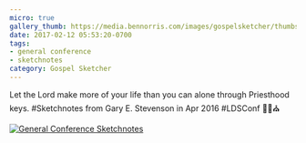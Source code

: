 ```yaml
---
micro: true
gallery_thumb: https://media.bennorris.com/images/gospelsketcher/thumbs/apr-16-1-stevenson.jpg
date: 2017-02-12 05:53:20-0700
tags:
- general conference
- sketchnotes
category: Gospel Sketcher
---
```


Let the Lord make more of your life than you can alone through Priesthood keys. #Sketchnotes from Gary E. Stevenson in Apr 2016 #LDSConf ✍🏼⛪️

[![General Conference Sketchnotes](https://media.bennorris.com/images/gospelsketcher/general-conference/apr-2016/apr-16-1-stevenson.jpg)](https://media.bennorris.com/images/gospelsketcher/general-conference/apr-2016/apr-16-1-stevenson.jpg)

